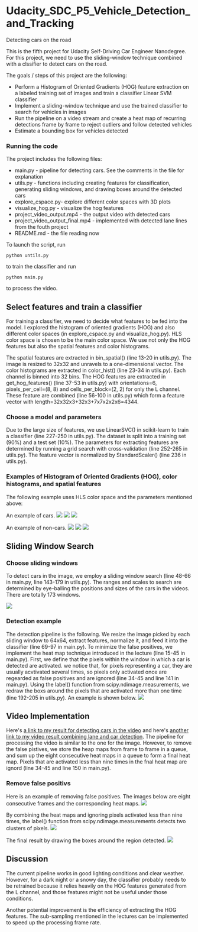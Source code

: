 # Udacity_SDC_P5_Vehicle_Detection_and_Tracking
Detecting cars on the road

[//]: # (Image References)
[image1]: ./output_images/example_car_1.png
[image2]: ./output_images/example_car_2.png
[image3]: ./output_images/example_car_3.png
[image4]: ./output_images/example_noncar_1.png
[image5]: ./output_images/example_noncar_2.png
[image6]: ./output_images/example_noncar_3.png
[image7]: ./output_images/sliding_windows.jpg
[image8]: ./output_images/detection.jpg
[image9]: ./output_images/heatmap.jpg
[image10]: ./output_images/labels.jpg
[image11]: ./output_images/final.jpg


This is the fifth project for Udacity Self-Driving Car Engineer Nanodegree. For this project, we need to use the sliding-window technique combined with a clssifier to detect cars on the road.

The goals / steps of this project are the following:

* Perform a Histogram of Oriented Gradients (HOG) feature extraction on a labeled training set of images and train a classifier Linear SVM classifier
* Implement a sliding-window technique and use the trained classifier to search for vehicles in images
* Run the pipeline on a video stream and create a heat map of recurring detections frame by frame to reject outliers and follow detected vehicles
* Estimate a bounding box for vehicles detected


### Running the code
The project includes the following files:
* main.py - pipeline for detecting cars. See the comments in the file for explanation  
* utils.py - functions including creating features for classification, generating sliding windows, and drawing boxes around the detected cars
* explore_cspace.py- explore different color spaces with 3D plots
* visualize_hog.py - visualize the hog features
* project_video_output.mp4 - the output video with detected cars
* project_video_output_final.mp4 - implemented with detected lane lines from the fouth project
* README.md - the file reading now

To launch the script, run
```
python untils.py
```
to train the classifier and run
```
python main.py
```
to process the video.

## Select features and train a classifier
For training a classifier, we need to decide what features to be fed into the model. I explored the histogram of oriented gradients (HOG) and also different color spaces (in explore_cspace.py and visualize_hog.py). HLS color space is chosen to be the main color space. We use not only the HOG features but also the spatial features and color histograms.

The spatial features are extracted in bin_spatial() (line 13-20 in utils.py). The image is resized to 32x32 and unravels to a one-dimensional vector. The color histograms are extracted in color_hist() (line 23-34 in utils.py). Each channel is binned into 32 bins. The HOG features are extracted in get_hog_features() (line 37-53 in utils.py) with orientations=6, pixels_per_cell=(8, 8) and cells_per_block=(2, 2) for only the L channel. These feature are combined (line 56-100 in utils.py) which form a feature vector with length=32x32x3+32x3+7x7x2x2x6=4344.

### Choose a model and parameters
Due to the large size of features, we use LinearSVC() in scikit-learn to train a classifier (line 227-250 in utils.py). The dataset is split into a training set (90%) and a test set (10%). The parameters for extracting features are determined by running a grid search with cross-validation (line 252-265 in utils.py). The feature vector is normalized by StandardScaler() (line 236 in utils.py).

### Examples of Histogram of Oriented Gradients (HOG), color histograms, and spatial features
The following example uses HLS color space and the parameters mentioned above:

An example of cars.
![][image1]
![][image2]
![][image3]

An example of non-cars.
![][image4]
![][image5]
![][image6]



## Sliding Window Search
### Choose sliding windows
To detect cars in the image, we employ a sliding window search (line 48-66 in main.py, line 143-179 in utils.py). The ranges and scales to search are determined by eye-balling the positions and sizes of the cars in the videos. There are totally 173 windows.

![][image7]

### Detection example
The detection pipeline is the following. We resize the image picked by each sliding window to 64x64, extract features, normalize it, and feed it into the classifier (line 69-97 in main.py). To minimize the false positives, we implement the heat map technique introduced in the lecture (line 15-45 in main.py). First, we define that the pixels within the window in which a car is detected are activated. we notice that, for pixels representing a car, they are usually acvtivated several times, so pixels only activated once are regearded as false positives and are ignored (line 34-45 and line 141 in main.py). Using the label() function from scipy.ndimage.measurements, we redraw the boxs around the pixels that are activated more than one time (line 192-205 in utils.py). An example is shown below.
![][image8]

## Video Implementation
Here's [a link to my result for detecting cars in the video](./project_video_output.mp4) and here's [another link to my video result combining lane and car detection](./project_video_output_final.mp4). The pipeline for processing the video is similar to the one for the image. However, to remove the false pistives, we store the heap maps from frame to frame in a queue, and sum up the eight consecutive heat maps in a queue to form a final heat map. Pixels that are activated less than nine times in the fnal heat map are ignord  (line 34-45 and line 150 in main.py). 

### Remove false positivs
Here is an example of removing false positives. The images below are eight consecutive frames and the corresponding heat maps.
![][image9]

By combining the heat maps and ignoring pixels activated less than nine times, the label() function from scipy.ndimage.measurements detects two clusters of pixels.
![][image10]

The final result by drawing the boxes around the region detected.
![][image11]

## Discussion
The current pipeline works in good lighting conditions and clear weather. However, for a dark night or a snowy day, the classifier probably needs to be retrained because it relies heavily on the HOG features generated from the L channel, and those features might not be useful under those conditions.

Another potential improvement is the efficiency of extracting the HOG features. The sub-sampling mentioned in the lectures can be implemented to speed up the processing frame rate.

